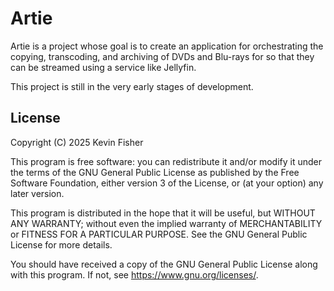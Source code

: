 # Artie

Artie is a project whose goal is to create an application for orchestrating the
copying, transcoding, and archiving of DVDs and Blu-rays for so that they can be
streamed using a service like Jellyfin.

This project is still in the very early stages of development.

## License

Copyright (C) 2025  Kevin Fisher

This program is free software: you can redistribute it and/or modify it under
the terms of the GNU General Public License as published by the Free Software
Foundation, either version 3 of the License, or (at your option) any later
version.

This program is distributed in the hope that it will be useful, but WITHOUT ANY
WARRANTY; without even the implied warranty of MERCHANTABILITY or FITNESS FOR A
PARTICULAR PURPOSE.  See the GNU General Public License for more details.

You should have received a copy of the GNU General Public License along with
this program.  If not, see <https://www.gnu.org/licenses/>.

